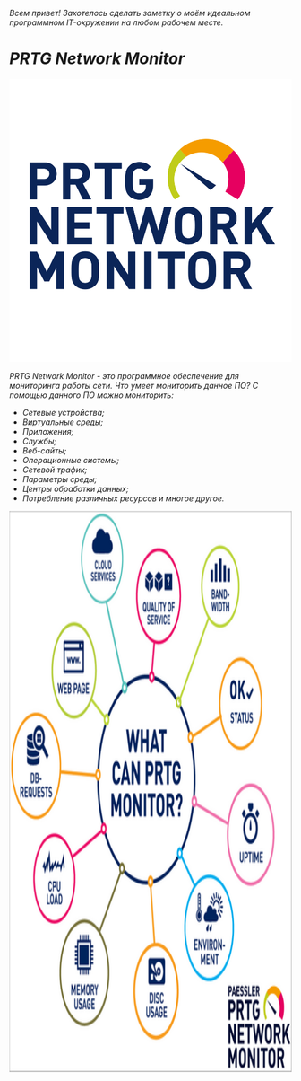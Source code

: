 *Всем привет! Захотелось сделать заметку о моём идеальном программном IT-окружении на любом рабочем месте.*

# *PRTG Network Monitor*

![PRTG Network Monitor](https://github.com/dimoroz772/My_ideal_software_IT-environment/blob/main/PRTG%20Network%20Monitor.png)

*PRTG Network Monitor - это программное обеспечение для мониторинга работы сети. Что умеет мониторить данное ПО? С помощью данного ПО можно мониторить:*

- *Сетевые устройства;*
- *Виртуальные среды;*
- *Приложения;*
- *Службы;*
- *Веб-сайты;*
- *Операционные системы;*
- *Сетевой трафик;*
- *Параметры среды;*
- *Центры обработки данных;*
- *Потребление различных ресурсов и многое другое.*

<p align="center">
  <img width="1000" height="1000" src="https://github.com/dimoroz772/My_ideal_software_IT-environment/blob/main/Monitoring.png">
</p>


